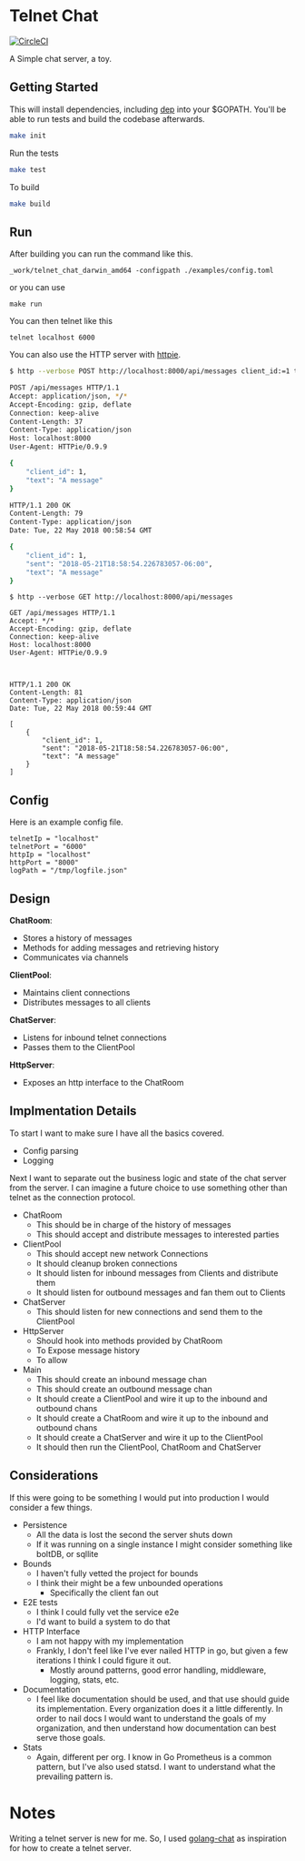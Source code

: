 # Telnet Chat

[![CircleCI](https://circleci.com/gh/voidfiles/telnet_chat.svg?style=svg)](https://circleci.com/gh/voidfiles/telnet_chat)

A Simple chat server, a toy.

## Getting Started

This will install dependencies, including [dep](https://github.com/golang/dep) into your $GOPATH.  You'll be able to run tests and build the codebase afterwards.

```bash
make init
```

Run the tests

```bash
make test
```

To build

```bash
make build
```

## Run

After building you can run the command like this.

```
_work/telnet_chat_darwin_amd64 -configpath ./examples/config.toml
```

or you can use

```
make run
```

You can then telnet like this

```
telnet localhost 6000
```

You can also use the HTTP server with [httpie](https://httpie.org/).

```sh
$ http --verbose POST http://localhost:8000/api/messages client_id:=1 text="A message"

POST /api/messages HTTP/1.1
Accept: application/json, */*
Accept-Encoding: gzip, deflate
Connection: keep-alive
Content-Length: 37
Content-Type: application/json
Host: localhost:8000
User-Agent: HTTPie/0.9.9

{
    "client_id": 1,
    "text": "A message"
}

HTTP/1.1 200 OK
Content-Length: 79
Content-Type: application/json
Date: Tue, 22 May 2018 00:58:54 GMT

{
    "client_id": 1,
    "sent": "2018-05-21T18:58:54.226783057-06:00",
    "text": "A message"
}
```

```
$ http --verbose GET http://localhost:8000/api/messages

GET /api/messages HTTP/1.1
Accept: */*
Accept-Encoding: gzip, deflate
Connection: keep-alive
Host: localhost:8000
User-Agent: HTTPie/0.9.9



HTTP/1.1 200 OK
Content-Length: 81
Content-Type: application/json
Date: Tue, 22 May 2018 00:59:44 GMT

[
    {
        "client_id": 1,
        "sent": "2018-05-21T18:58:54.226783057-06:00",
        "text": "A message"
    }
]
```

## Config

Here is an example config file.

```
telnetIp = "localhost"
telnetPort = "6000"
httpIp = "localhost"
httpPort = "8000"
logPath = "/tmp/logfile.json"
```

## Design

**ChatRoom**:
- Stores a history of messages
- Methods for adding messages and retrieving history
- Communicates via channels

**ClientPool**:
- Maintains client connections
- Distributes messages to all clients

**ChatServer**:
- Listens for inbound telnet connections
- Passes them to the ClientPool

**HttpServer**:
- Exposes an http interface to the ChatRoom

## Implmentation Details

To start I want to make sure I have all the basics covered.

* Config parsing
* Logging

Next I want to separate out the business logic and state of the chat server from the server. I can imagine a future choice to use something other than telnet as the connection protocol.

* ChatRoom
  - This should be in charge of the history of messages
  - This should accept and distribute messages to interested parties
* ClientPool
  - This should accept new network Connections
  - It should cleanup broken connections
  - It should listen for inbound messages from Clients and distribute them
  - It should listen for outbound messages and fan them out to Clients
* ChatServer
  - This should listen for new connections and send them to the ClientPool
* HttpServer
  - Should hook into methods provided by ChatRoom
  - To Expose message history
  - To allow
* Main
  - This should create an inbound message chan
  - This should create an outbound message chan
  - It should create a ClientPool and wire it up to the inbound and outbound chans
  - It should create a ChatRoom and wire it up to the inbound and outbound chans
  - It should create a ChatServer and wire it up to the ClientPool
  - It should then run the ClientPool, ChatRoom and ChatServer

## Considerations

If this were going to be something I would put into production I would consider a few things.

* Persistence
  - All the data is lost the second the server shuts down
  - If it was running on a single instance I might consider something like boltDB, or sqllite
* Bounds
  - I haven't fully vetted the project for bounds
  - I think their might be a few unbounded operations
    - Specifically the client fan out
* E2E tests
  - I think I could fully vet the service e2e
  - I'd want to build a system to do that
* HTTP Interface
  - I am not happy with my implementation
  - Frankly, I don't feel like I've ever nailed HTTP in go, but given a few iterations I think I could figure it out.
    - Mostly around patterns, good error handling, middleware, logging, stats, etc.
* Documentation
  - I feel like documentation should be used, and that use should guide its implementation. Every organization does it a little differently. In order to nail docs I would want to understand the goals of my organization, and then understand how documentation can best serve those goals.
* Stats
  - Again, different per org. I know in Go Prometheus is a common pattern, but I've also used statsd. I want to understand what the prevailing pattern is.

# Notes

Writing a telnet server is new for me. So, I used [golang-chat](https://github.com/kljensen/golang-chat) as inspiration for how to create a telnet server.
